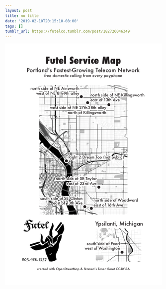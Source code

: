 ```yaml
---
layout: post
title: no title
date: '2019-02-10T20:15:10-08:00'
tags: []
tumblr_url: https://futelco.tumblr.com/post/182726046349
---
```

 ![](/images/blog/tumblr_pmquhaWP6C1th5ccio1_640.png)  
